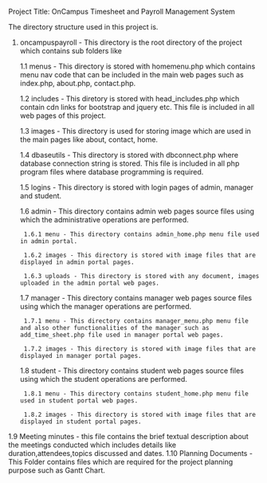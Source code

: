 Project Title: OnCampus Timesheet and Payroll Management System

The directory structure used in this project is.

1. oncampuspayroll - This directory is the root directory of the project which contains sub folders like

	1.1 menus - This directory is stored with homemenu.php which contains menu nav code that can be included in the main 
						web pages such as index.php, about.php, contact.php.

	1.2 includes - This diretory is stored with head_includes.php which contain cdn links for bootstrap and jquery etc.  This file
						is included in all web pages of this project.

	1.3 images - This directory is used for storing image which are used in the main pages like about, contact, home.
	
	1.4 dbaseutils - This directory is stored with dbconnect.php where database connection string is stored.  This file is included
							in all php program files where database programming is required.
							
	1.5 logins - This directory is stored with login pages of admin, manager and student.
	
	1.6 admin - This directory contains admin web pages source files using which the administrative operations are performed.
	
		1.6.1 menu - This directory contains admin_home.php menu file used in admin portal.
		
		1.6.2 images - This directory is stored with image files that are displayed in admin portal pages.	
		
		1.6.3 uploads - This directory is stored with any document, images uploaded in the admin portal web pages.
		
	1.7 manager - This directory contains manager web pages source files using which the manager operations are performed.
	
		1.7.1 menu - This directory contains manager_menu.php menu file and also other functionalities of the manager such as add_time_sheet.php file used in manager portal web pages.
		
		1.7.2 images - This directory is stored with image files that are displayed in manager portal pages.	
	
	1.8 student - This directory contains student web pages source files using which the student operations are performed.
	
		1.8.1 menu - This directory contains student_home.php menu file used in student portal web pages.
		
		1.8.2 images - This directory is stored with image files that are displayed in student portal pages.	
      
1.9 Meeting minutes - this file contains the brief textual description about the meetings conducted which includes details like duration,attendees,topics discussed and dates.
1.10 Planning Documents - This Folder contains files which are required for the project planning purpose such as Gantt Chart.
